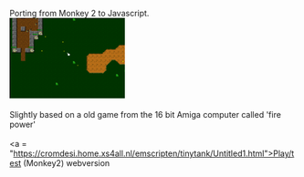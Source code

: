 Porting from Monkey 2 to Javascript.
<br>
<img src="Media/tinyTank.png" width=40% height=40%><br>
<br>
Slightly based on a old game from the 16 bit Amiga computer called 'fire power'
<br>
<br>
<a = "https://cromdesi.home.xs4all.nl/emscripten/tinytank/Untitled1.html">Play/test (Monkey2) webversion</a>
